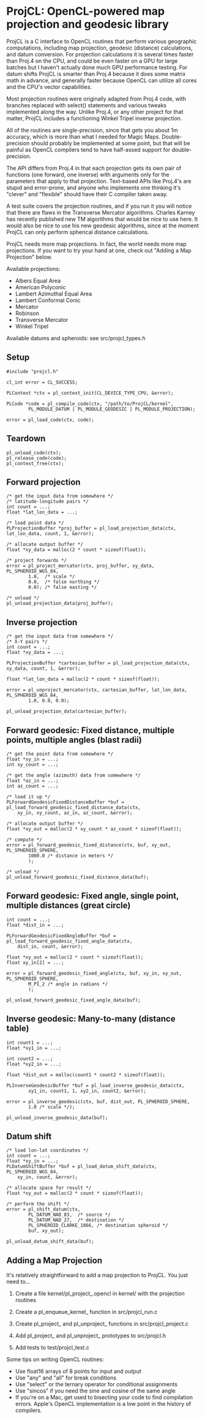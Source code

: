 ProjCL: OpenCL-powered map projection and geodesic library
==

ProjCL is a C interface to OpenCL routines that perform various geographic
computations, including map projection, geodesic (distance) calculations, and
datum conversion. For projection calculations it is several times faster than
Proj.4 on the CPU, and could be even faster on a GPU for large batches but I
haven't actually done much GPU performance testing. For datum shifts ProjCL
is smarter than Proj.4 because it does some matrix math in advance, and generally
faster because OpenCL can utilize all cores and the CPU's vector capabilities.

Most projection routines were originally adapted from Proj.4 code, with
branches replaced with select() statements and various tweaks implemented along
the way. Unlike Proj.4, or any other project for that matter, ProjCL includes a
functioning Winkel Tripel inverse projection.

All of the routines are single-precision, since that gets you about 1m accuracy,
which is more than what I needed for Magic Maps. Double-precision should
probably be implemented at some point, but that will be painful as OpenCL
compilers tend to have half-assed support for double-precision.

The API differs from Proj.4 in that each projection gets its own pair of
functions (one forward, one inverse) with arguments only for the parameters
that apply to that projection. Text-based APIs like Proj.4's are stupid and
error-prone, and anyone who implements one thinking it's "clever" and
"flexible" should have their C compiler taken away.

A test suite covers the projection routines, and if you run it you will notice
that there are flaws in the Transverse Mercator algorithms. Charles Karney has
recently published new TM algorithms that would be nice to use here. It would
also be nice to use his new geodesic algorithms, since at the moment ProjCL can
only perform spherical distance calculations.

ProjCL needs more map projections. In fact, the world needs more map projections.
If you want to try your hand at one, check out "Adding a Map Projection" below.

Available projections:
* Albers Equal Area
* American Polyconic
* Lambert Azimuthal Equal Area
* Lambert Conformal Conic
* Mercator
* Robinson
* Transverse Mercator
* Winkel Tripel

Available datums and spheroids: see src/projcl_types.h

Setup
--

    #include "projcl.h"

    cl_int error = CL_SUCCESS;

    PLContext *ctx = pl_context_init(CL_DEVICE_TYPE_CPU, &error);

    PLCode *code = pl_compile_code(ctx, "/path/to/ProjCL/kernel", 
            PL_MODULE_DATUM | PL_MODULE_GEODESIC | PL_MODULE_PROJECTION);

    error = pl_load_code(ctx, code);

Teardown
--
    pl_unload_code(ctx);
    pl_release_code(code);
    pl_context_free(ctx);

Forward projection
--

    /* get the input data from somewhere */
    /* latitude-longitude pairs */
    int count = ...;
    float *lat_lon_data = ...;

    /* load point data */
    PLProjectionBuffer *proj_buffer = pl_load_projection_data(ctx, lat_lon_data, count, 1, &error);

    /* allocate output buffer */
    float *xy_data = malloc(2 * count * sizeof(float));

    /* project forwards */
    error = pl_project_mercator(ctx, proj_buffer, xy_data, PL_SPHEROID_WGS_84, 
            1.0,  /* scale */
            0.0,  /* false northing */
            0.0); /* false easting */

    /* unload */
    pl_unload_projection_data(proj_buffer);

Inverse projection
--

    /* get the input data from somewhere */
    /* X-Y pairs */
    int count = ...;
    float *xy_data = ...;

    PLProjectionBuffer *cartesian_buffer = pl_load_projection_data(ctx, xy_data, count, 1, &error);

    float *lat_lon_data = malloc(2 * count * sizeof(float));

    error = pl_unproject_mercator(ctx, cartesian_buffer, lat_lon_data, PL_SPHEROID_WGS_84,
            1.0, 0.0, 0.0);

    pl_unload_projection_data(cartesian_buffer);

Forward geodesic: Fixed distance, multiple points, multiple angles (blast radii)
--

    /* get the point data from somewhere */
    float *xy_in = ...;
    int xy_count = ...;

    /* get the angle (azimuth) data from somewhere */
    float *az_in = ...;
    int az_count = ...;

    /* load it up */
    PLForwardGeodesicFixedDistanceBuffer *buf = pl_load_forward_geodesic_fixed_distance_data(ctx,
        xy_in, xy_count, az_in, az_count, &error);

    /* allocate output buffer */
    float *xy_out = malloc(2 * xy_count * az_count * sizeof(float));

    /* compute */
    error = pl_forward_geodesic_fixed_distance(ctx, buf, xy_out, PL_SPHEROID_SPHERE,
            1000.0 /* distance in meters */
            );

    /* unload */
    pl_unload_forward_geodesic_fixed_distance_data(buf);

Forward geodesic: Fixed angle, single point, multiple distances (great circle)
--

    int count = ...;
    float *dist_in = ...;

    PLForwardGeodesicFixedAngleBuffer *buf = pl_load_forward_geodesic_fixed_angle_data(ctx,
        dist_in, count, &error);

    float *xy_out = malloc(2 * count * sizeof(float));
    float xy_in[2] = ...;
    
    error = pl_forward_geodesic_fixed_angle(ctx, buf, xy_in, xy_out, PL_SPHEROID_SPHERE, 
            M_PI_2 /* angle in radians */
            );

    pl_unload_forward_geodesic_fixed_angle_data(buf);

Inverse geodesic: Many-to-many (distance table)
--

    int count1 = ...;
    float *xy1_in = ...;

    int count2 = ...;
    float *xy2_in = ...;

    float *dist_out = malloc(count1 * count2 * sizeof(float));

    PLInverseGeodesicBuffer *buf = pl_load_inverse_geodesic_data(ctx, 
            xy1_in, count1, 1, xy2_in, count2, &error);

    error = pl_inverse_geodesic(ctx, buf, dist_out, PL_SPHEROID_SPHERE, 
            1.0 /* scale */);

    pl_unload_inverse_geodesic_data(buf);

Datum shift
--

    /* load lon-lat coordinates */
    int count = ...;
    float *xy_in = ...;
    PLDatumShiftBuffer *buf = pl_load_datum_shift_data(ctx, PL_SPHEROID_WGS_84,
        xy_in, count, &error);

    /* allocate space for result */
    float *xy_out = malloc(2 * count * sizeof(float));

    /* perform the shift */
    error = pl_shift_datum(ctx, 
            PL_DATUM_NAD_83,  /* source */
            PL_DATUM_NAD_27,  /* destination */
            PL_SPHEROID_CLARKE_1866, /* destination spheroid */
            buf, xy_out);

    pl_unload_datum_shift_data(buf);

Adding a Map Projection
--

It's relatively straightforward to add a map projection to ProjCL. You just
need to...

1. Create a file kernel/pl_project_<name>.opencl in kernel/ with the projection routines

2. Create a pl_enqueue_kernel_<name> function in src/projcl_run.c

3. Create pl_project_<name> and pl_unproject_<name> functions in src/projcl_project.c

4. Add pl_project_<name> and pl_unproject_<name> prototypes to src/projcl.h

5. Add tests to test/projcl_test.c

Some tips on writing OpenCL routines:

* Use float16 arrays of 8 points for input and output
* Use "any" and "all" for break conditions
* Use "select" or the ternary operator for conditional assignments
* Use "sincos" if you need the sine and cosine of the same angle
* If you're on a Mac, get used to bisecting your code to find compilation
  errors. Apple's OpenCL implementation is a low point in the history of
  compilers.
